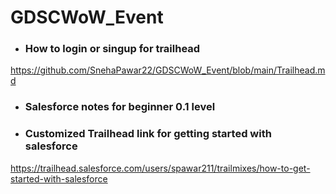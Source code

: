 # GDSCWoW_Event

* ### How to login or singup for trailhead
https://github.com/SnehaPawar22/GDSCWoW_Event/blob/main/Trailhead.md

* ### Salesforce notes for beginner 0.1 level

* ### Customized Trailhead link for getting started with salesforce 
https://trailhead.salesforce.com/users/spawar211/trailmixes/how-to-get-started-with-salesforce
